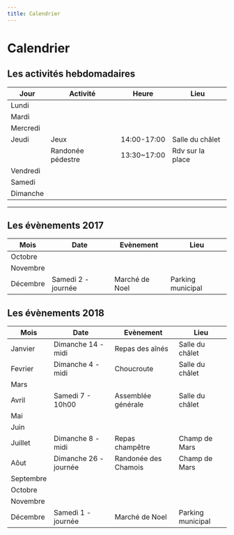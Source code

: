 ```yaml
---
title: Calendrier
---
```


# Calendrier

## Les activités hebdomadaires

| Jour       | Activité |     Heure    |   Lieu     |
| -----------| ---------|  -------------| ---------      |
| Lundi      |         |         |
| Mardi      |         |        |
| Mercredi   |          |          |
| Jeudi      |  Jeux                | 14:00-17:00 |  Salle du châlet    |
|            |  Randonée pédestre  | 13:30~17:00 |  Rdv sur la place    |
| Vendredi   |          |          |
| Samedi     |          |          |
| Dimanche   |          |          |

---
## Les évènements 2017

| Mois      |  Date        |  Evènement         |   Lieu          |
| ----------| -------------| ------------------ | --------------- |
| Octobre   |          |          |
| Novembre  |          |          |
| Décembre  | Samedi 2 - journée        |  Marché de Noel  | Parking municipal |

## Les évènements 2018

| Mois      |  Date        |  Evènement         |   Lieu          |
| ----------| -------------| ------------------ | --------------- |
| Janvier   | Dimanche 14 - midi  | Repas des aînés    | Salle du châlet |
| Fevrier   | Dimanche 4 - midi  | Choucroute         | Salle du châlet |
| Mars      | 
| Avril     | Samedi 7 - 10h00   | Assemblée générale |  Salle du châlet    |
|  Mai      |
| Juin      |         
| Juillet   | Dimanche 8 - midi  | Repas champêtre  | Champ de Mars |
| Aôut      | Dimanche 26 - journée  | Randonée des Chamois | Champ de Mars |
| Septembre |          |          |
| Octobre   |          |          |
| Novembre  |          |          |
| Décembre  | Samedi 1 - journée        |  Marché de Noel  | Parking municipal |